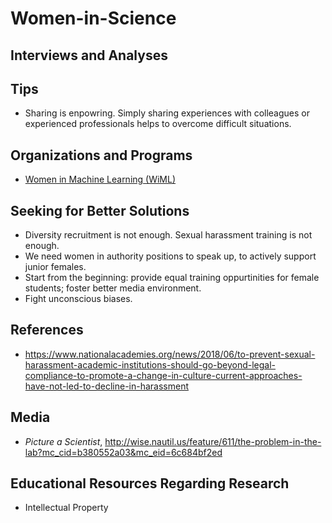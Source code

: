 # Women-in-Science

## Interviews and Analyses

## Tips

* Sharing is enpowring. Simply sharing experiences with colleagues or experienced professionals helps to overcome difficult situations.

## Organizations and Programs

* [Women in Machine Learning (WiML)](https://wimlworkshop.org/)

## Seeking for Better Solutions

* Diversity recruitment is not enough. Sexual harassment training is not enough.
* We need women in authority positions to speak up, to actively support junior females.
* Start from the beginning: provide equal training oppurtinities for female students; foster better media environment.
* Fight unconscious biases.

## References

* https://www.nationalacademies.org/news/2018/06/to-prevent-sexual-harassment-academic-institutions-should-go-beyond-legal-compliance-to-promote-a-change-in-culture-current-approaches-have-not-led-to-decline-in-harassment

## Media

* _Picture a Scientist_, http://wise.nautil.us/feature/611/the-problem-in-the-lab?mc_cid=b380552a03&mc_eid=6c684bf2ed

## Educational Resources Regarding Research

* Intellectual Property
